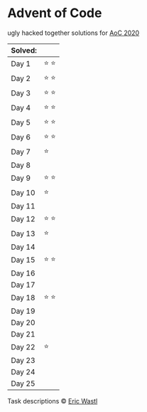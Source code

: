 # Advent of Code
ugly hacked together solutions for [AoC 2020](https://adventofcode.com/2020/)

| Solved: |               |
| :------ | :------------ |
| Day 1   | :star: :star: |
| Day 2   | :star: :star: |
| Day 3   | :star: :star: |
| Day 4   | :star: :star: |
| Day 5   | :star: :star: |
| Day 6   | :star: :star: |
| Day 7   | :star:        |
| Day 8   |               |
| Day 9   | :star: :star: |
| Day 10  | :star:        |
| Day 11  |               |
| Day 12  | :star: :star: |
| Day 13  | :star:        |
| Day 14  |               |
| Day 15  | :star: :star: |
| Day 16  |               |
| Day 17  |               |
| Day 18  | :star: :star: |
| Day 19  |               |
| Day 20  |               |
| Day 21  |               |
| Day 22  | :star:        |
| Day 23  |               |
| Day 24  |               |
| Day 25  |               |

Task descriptions :copyright: [Eric Wastl](https://github.com/topaz)